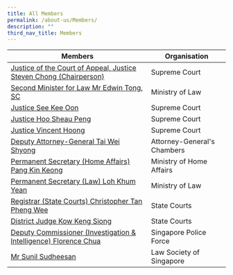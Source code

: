 ```yaml
---
title: All Members
permalink: /about-us/Members/
description: ""
third_nav_title: Members
---
```

| Members | Organisation | 
| -------- | -------- | 
| [Justice of the Court of Appeal, Justice Steven Chong (Chairperson)](/steven-chong)    | Supreme Court     |
| [Second Minister for Law Mr Edwin Tong, SC](/about-us/Members/Edwin-Tong)    | Ministry of Law     |
| [Justice See Kee Oon](/about-us/Members/See-Kee-Oon)    | Supreme Court     |
| [Justice Hoo Sheau Peng](/about-us/Members/Hoo-Sheau-Peng)    | Supreme Court     |
| [Justice Vincent Hoong](/about-us/Members/Vincent-Hoong)    | Supreme Court     |
| [Deputy Attorney-General Tai Wei Shyong](/about-us/Members/Tai-Wei-Shyong)    | Attorney-General's Chambers     |
| [Permanent Secretary (Home Affairs) Pang Kin Keong](/about-us/Members/Peng-Kin-Keong)    | Ministry of Home Affairs     |
| [Permanent Secretary (Law) Loh Khum Yean](/about-us/Members/Loh-Khum-Yean)    | Ministry of Law     |
| [Registrar (State Courts) Christopher Tan Pheng Wee](/about-us/Members/Christopher-Tan)    | State Courts     |
| [District Judge Kow Keng Siong](/about-us/Members/Kow-Keng-Siong)    | State Courts     |
| [Deputy Commissioner (Investigation & Intelligence) Florence Chua](/about-us/Members/Florence-Chua)    | Singapore Police Force     |		
| [Mr Sunil Sudheesan](/about-us/Members/Sunil-Sudheesan)    | Law Society of Singapore     |